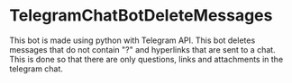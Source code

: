 # TelegramChatBotDeleteMessages
This bot is made using python with Telegram API. This bot deletes messages that do not contain "?" and hyperlinks that are sent to a chat. This is done so that there are only questions, links and attachments in the telegram chat. 
